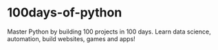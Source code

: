 # 100days-of-python
Master Python by building 100 projects in 100 days. Learn data science, automation, build websites, games and apps!
